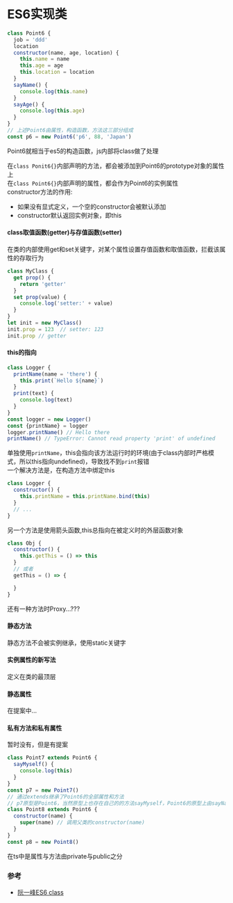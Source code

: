 # ES6实现类

```js
class Point6 {
  job = 'ddd'
  location
  constructor(name, age, location) {
    this.name = name
    this.age = age
    this.location = location
  }
  sayName() {
    console.log(this.name)
  }
  sayAge() {
    console.log(this.age)
  }
}
// 上述Point6由属性，构造函数，方法这三部分组成
const p6 = new Point6('p6', 88, 'Japan')
```
Point6就相当于es5的构造函数，js内部将class做了处理

在`class Ponit6{}`内部声明的方法，都会被添加到Point6的prototype对象的属性上   
在`class Point6{}`内部声明的属性，都会作为Point6的实例属性  
constructor方法的作用:    
- 如果没有显式定义，一个空的constructor会被默认添加
- constructor默认返回实例对象，即this  

#### class取值函数(getter)与存值函数(setter)
在类的内部使用get和set关键字，对某个属性设置存值函数和取值函数，拦截该属性的存取行为  
```js
class MyClass {
  get prop() {
    return 'getter'
  }
  set prop(value) {
    console.log('setter:' + value)
  }
}
let init = new MyClass()
init.prop = 123  // setter: 123
init.prop // getter
```

#### this的指向
```js
class Logger {
  printName(name = 'there') {
    this.print(`Hello ${name}`)
  }
  print(text) {
    console.log(text)
  }
}
const logger = new Logger()
const {printName} = logger
logger.printName() // Hello there
printName() // TypeError: Cannot read property 'print' of undefined
```
单独使用`printName`，this会指向该方法运行时的环境(由于class内部时严格模式，所以this指向undefined)，导致找不到`print`报错  
一个解决方法是，在构造方法中绑定this 
```js
class Logger {
  constructor() {
    this.printName = this.printName.bind(this)
  }
  // ...
}
```
另一个方法是使用箭头函数,this总指向在被定义时的外层函数对象
```js
class Obj {
  constructor() {
    this.getThis = () => this
  }
  // 或者
  getThis = () => {

  }
}
```
还有一种方法时Proxy...???

#### 静态方法
静态方法不会被实例继承，使用static关键字
#### 实例属性的新写法
定义在类的最顶层
#### 静态属性
在提案中...
#### 私有方法和私有属性
暂时没有，但是有提案

```js
class Point7 extends Point6 {
  sayMyself() {
    console.log(this)
  }
}
const p7 = new Point7()
// 通过extends继承了Point6的全部属性和方法
// p7原型是Point6，当然原型上也存在自己的的方法sayMyself，Point6的原型上由sayName,sayJob等方法
class Point8 extends Point6 {
  constructor(name) {
    super(name) // 调用父类的constructor(name)
  }
}
const p8 = new Point8()
```
在ts中是属性与方法由private与public之分

### 参考
- [阮一峰ES6 class](http://es6.ruanyifeng.com/#docs/class)